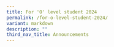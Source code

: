 ```yaml
---
title: For 'O' level student 2024
permalink: /for-o-level-student-2024/
variant: markdown
description: ""
third_nav_title: Announcements
---
```

<p></p>